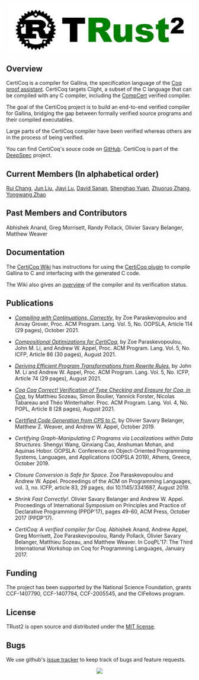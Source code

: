 <p align="center">
<img src="trust2logo.png" alt="TRust" width="500px"/>
</p>

## Overview

CertiCoq is a compiler for Gallina, the specification language of the [Coq proof assistant](https://coq.inria.fr/refman/index.html). CertiCoq targets Clight, a subset of the C language that can be compiled with any C compiler, including the [CompCert](http://compcert.org) verified compiler.

The goal of the CertiCoq project is to build an end-to-end verified compiler for Gallina, bridging the gap between formally verified source programs and their compiled executables.  

Large parts of the CertiCoq compiler have been verified whereas others are in the process of being verified.

You can find CertiCoq's souce code on [GitHub](https://github.com/CertiCoq/certicoq). CertiCoq is part of the [DeepSpec](https://deepspec.org) project.

## Current Members (In alphabetical order)

[Rui Chang]([https://davidsanan.github.io/](https://person.zju.edu.cn/changrui)), [Jun Liu](), [Jiayi Lu](), [David Sanan](https://davidsanan.github.io/), [Shenghao Yuan](https://shenghaoyuan.github.io/), [Zhuoruo Zhang](), [Yongwang Zhao](https://lvpgroup.github.io/)

## Past Members and Contributors

Abhishek Anand, Greg Morrisett, Randy Pollack, Olivier Savary Belanger, Matthew Weaver

## Documentation

The [CertiCoq Wiki](https://github.com/PrincetonUniversity/certicoq/wiki) has instructions for using the [CertiCoq plugin](https://github.com/PrincetonUniversity/certicoq/wiki/The-CertiCoq-plugin) to compile Gallina to C and interfacing with the generated C code.

The Wiki also gives an [overview](https://github.com/PrincetonUniversity/certicoq/wiki/The-CertiCoq-pipeline) of the compiler and its verification status. 


## Publications 

- *[Compiling with Continuations, Correctly](https://doi.org/10.1145/3485491)*, by Zoe Paraskevopoulou and Anvay Grover, Proc. ACM Program. Lang. Vol. 5, No. OOPSLA, Article 114 (29 pages), October 2021.

- *[Compositional Optimizations for CertiCoq](https://doi.org/10.1145/3473591)*, by Zoe Paraskevopoulou, John M. Li, and Andrew W. Appel, Proc. ACM Program. Lang. Vol. 5, No. ICFP, Article 86 (30 pages), August 2021.

- *[Deriving Efficient Program Transformations from Rewrite Rules](https://doi.org/10.1145/3473579)*, by John M. Li and Andrew W. Appel, Proc. ACM Program. Lang. Vol. 5, No. ICFP, Article 74 (29 pages), August 2021.

- *[Coq Coq Correct! Verification of Type Checking and Erasure for Coq, in Coq](https://metacoq.github.io/coqcoqcorrect)*, by Matthieu Sozeau, Simon Boulier, Yannick Forster, Nicolas Tabareau and Théo Winterhalter. Proc. ACM Program. Lang. Vol. 4, No. POPL, Article 8 (28 pages), August 2021.

- *[Certified Code Generation from CPS to C](https://www.cs.princeton.edu/~appel/papers/CPStoC.pdf)*, by Olivier Savary Belanger, Matthew Z. Weaver, and Andrew W. Appel, October 2019.

- *Certifying Graph-Manipulating C Programs via Localizations within Data Structures*. Shengyi Wang, Qinxiang Cao, Anshuman Mohan, and Aquinas Hobor. OOPSLA: Conference on Object-Oriented Programming Systems, Languages, and Applications (OOPSLA 2019), Athens, Greece, October 2019.

- *Closure Conversion is Safe for Space*. Zoe Paraskevopoulou and Andrew W. Appel. Proceedings of the ACM on Programming Languages, vol. 3, no. ICFP, article 83, 29 pages, doi 10.1145/3341687, August 2019.

- *Shrink Fast Correctly!*. Olivier Savary Belanger and Andrew W. Appel. Proceedings of International Symposium on Principles and Practice of Declarative Programming (PPDP'17), pages 49-60, ACM Press, October 2017 (PPDP’17).

- *CertiCoq: A verified compiler for Coq*. Abhishek Anand, Andrew Appel, Greg Morrisett, Zoe Paraskevopoulou, Randy Pollack, Olivier Savary Belanger, Matthieu Sozeau, and Matthew Weaver. In CoqPL'17: The Third International Workshop on Coq for Programming Languages, January 2017.


## Funding

The project has been supported by the National Science Foundation, grants CCF-1407790,  CCF-1407794,  CCF-2005545, and the CIFellows program.


## License 

TRust2 is open source and distributed under the [MIT license](LICENSE.md).

## Bugs 

We use github's [issue tracker](https://github.com/PrincetonUniversity/certicoq/issues) to keep track of bugs and feature requests.

<p align="center">
<a href="https://clustrmaps.com/site/1c34d" title="Visit tracker"><img src="//www.clustrmaps.com/map_v2.png?d=TTJIp2Z710NHOwDUNesA6uMqU3dX8kAJiL7b36c4rK0&cl=ffffff"></a>
</p>
